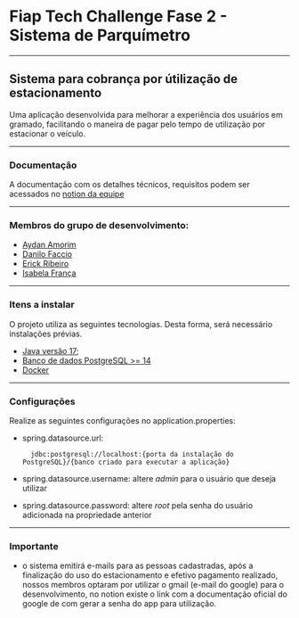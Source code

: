 # Fiap Tech Challenge Fase 2 -  Sistema de Parquímetro
---
## Sistema para cobrança por útilização de estacionamento

Uma aplicação desenvolvida para melhorar a experiência dos usuários em gramado, facilitando o maneira de pagar pelo tempo de utilização por estacionar o veículo.

---
### Documentação

A documentação com os detalhes técnicos, requisitos podem ser acessados no [notion da equipe](https://www.notion.so/76d9f7f44c7e4cb0bc96a787fa0b73db?v=1a84151f993b4de69bbfcd5746c07567&pvs=4)

---
### Membros do grupo de desenvolvimento:

 - [Aydan Amorim](https://github.com/AydanAmorim/)
 - [Danilo Faccio](https://github.com/DFaccio/)
 - [Erick Ribeiro](https://github.com/erickmatheusribeiro)
 - [Isabela França](https://github.com/fysabelah)

---
### Itens a instalar

O projeto utiliza as seguintes tecnologias. Desta forma, será necessário instalações prévias.
- [Java versão 17](https://www.oracle.com/br/java/technologies/downloads/#java17);
- [Banco de dados PostgreSQL >= 14](https://www.postgresql.org/)
- [Docker](https://www.docker.com/)

---
### Configurações
Realize as seguintes configurações no application.properties:

* spring.datasource.url:

        jdbc:postgresql://localhost:{porta da instalação do PostgreSQL}/{banco criado para executar a aplicação}
* spring.datasource.username: altere *admin* para o usuário que deseja utilizar
* spring.datasource.password: altere *root* pela senha do usuário adicionada na propriedade anterior
---
### Importante
* o sistema emitirá e-mails para as pessoas cadastradas, após a finalização do uso do estacionamento e efetivo pagamento realizado, nossos membros optaram por utilizar o gmail (e-mail do google) para o desenvolvimento, no notion existe o link com a documentação oficial do google de com gerar a senha do app para utilização.
